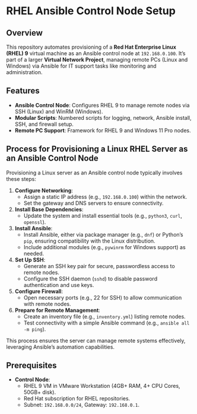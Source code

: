 # RHEL Ansible Control Node Setup

## Overview
This repository automates provisioning of a **Red Hat Enterprise Linux (RHEL) 9** virtual machine as an Ansible control node at `192.168.0.100`. It’s part of a larger **Virtual Network Project**, managing remote PCs (Linux and Windows) via Ansible for IT support tasks like monitoring and administration.

## Features
- **Ansible Control Node**: Configures RHEL 9 to manage remote nodes via SSH (Linux) and WinRM (Windows).
- **Modular Scripts**: Numbered scripts for logging, network, Ansible install, SSH, and firewall setup.
- **Remote PC Support**: Framework for RHEL 9 and Windows 11 Pro nodes.

## Process for Provisioning a Linux RHEL Server as an Ansible Control Node
Provisioning a Linux server as an Ansible control node typically involves these steps:

1. **Configure Networking**:
   - Assign a static IP address (e.g., `192.168.0.100`) within the network.
   - Set the gateway and DNS servers to ensure connectivity.
2. **Install Base Dependencies**:
   - Update the system and install essential tools (e.g., `python3`, `curl`, `openssl`).
3. **Install Ansible**:
   - Install Ansible, either via package manager (e.g., `dnf`) or Python’s `pip`, ensuring compatibility with the Linux distribution.
   - Include additional modules (e.g., `pywinrm` for Windows support) as needed.
4. **Set Up SSH**:
   - Generate an SSH key pair for secure, passwordless access to remote nodes.
   - Configure the SSH daemon (`sshd`) to disable password authentication and use keys.
5. **Configure Firewall**:
   - Open necessary ports (e.g., 22 for SSH) to allow communication with remote nodes.
6. **Prepare for Remote Management**:
   - Create an inventory file (e.g., `inventory.yml`) listing remote nodes.
   - Test connectivity with a simple Ansible command (e.g., `ansible all -m ping`).

This process ensures the server can manage remote systems effectively, leveraging Ansible’s automation capabilities.

## Prerequisites
- **Control Node**:
  - RHEL 9 VM in VMware Workstation (4GB+ RAM, 4+ CPU Cores, 50GB+ disk).
  - Red Hat subscription for RHEL repositories.
  - Subnet: `192.168.0.0/24`, Gateway: `192.168.0.1`.
